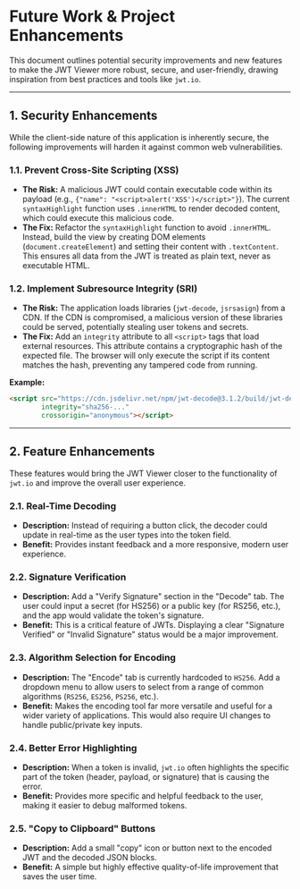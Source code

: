 # Future Work & Project Enhancements

This document outlines potential security improvements and new features to make the JWT Viewer more robust, secure, and user-friendly, drawing inspiration from best practices and tools like `jwt.io`.

---

## 1. Security Enhancements

While the client-side nature of this application is inherently secure, the following improvements will harden it against common web vulnerabilities.

### 1.1. Prevent Cross-Site Scripting (XSS)

*   **The Risk:** A malicious JWT could contain executable code within its payload (e.g., `{"name": "<script>alert('XSS')</script>"}`). The current `syntaxHighlight` function uses `.innerHTML` to render decoded content, which could execute this malicious code.
*   **The Fix:** Refactor the `syntaxHighlight` function to avoid `.innerHTML`. Instead, build the view by creating DOM elements (`document.createElement`) and setting their content with `.textContent`. This ensures all data from the JWT is treated as plain text, never as executable HTML.

### 1.2. Implement Subresource Integrity (SRI)

*   **The Risk:** The application loads libraries (`jwt-decode`, `jsrsasign`) from a CDN. If the CDN is compromised, a malicious version of these libraries could be served, potentially stealing user tokens and secrets.
*   **The Fix:** Add an `integrity` attribute to all `<script>` tags that load external resources. This attribute contains a cryptographic hash of the expected file. The browser will only execute the script if its content matches the hash, preventing any tampered code from running.

**Example:**
```html
<script src="https://cdn.jsdelivr.net/npm/jwt-decode@3.1.2/build/jwt-decode.min.js" 
        integrity="sha256-..." 
        crossorigin="anonymous"></script>
```

---

## 2. Feature Enhancements

These features would bring the JWT Viewer closer to the functionality of `jwt.io` and improve the overall user experience.

### 2.1. Real-Time Decoding

*   **Description:** Instead of requiring a button click, the decoder could update in real-time as the user types into the token field.
*   **Benefit:** Provides instant feedback and a more responsive, modern user experience.

### 2.2. Signature Verification

*   **Description:** Add a "Verify Signature" section in the "Decode" tab. The user could input a secret (for HS256) or a public key (for RS256, etc.), and the app would validate the token's signature.
*   **Benefit:** This is a critical feature of JWTs. Displaying a clear "Signature Verified" or "Invalid Signature" status would be a major improvement.

### 2.3. Algorithm Selection for Encoding

*   **Description:** The "Encode" tab is currently hardcoded to `HS256`. Add a dropdown menu to allow users to select from a range of common algorithms (`RS256`, `ES256`, `PS256`, etc.).
*   **Benefit:** Makes the encoding tool far more versatile and useful for a wider variety of applications. This would also require UI changes to handle public/private key inputs.

### 2.4. Better Error Highlighting

*   **Description:** When a token is invalid, `jwt.io` often highlights the specific part of the token (header, payload, or signature) that is causing the error.
*   **Benefit:** Provides more specific and helpful feedback to the user, making it easier to debug malformed tokens.

### 2.5. "Copy to Clipboard" Buttons

*   **Description:** Add a small "copy" icon or button next to the encoded JWT and the decoded JSON blocks.
*   **Benefit:** A simple but highly effective quality-of-life improvement that saves the user time.
